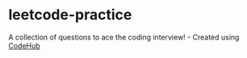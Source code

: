 # leetcode-practice
A collection of  questions to ace the coding interview! - Created using [CodeHub](https://github.com/rishijain07/CodeHub)
